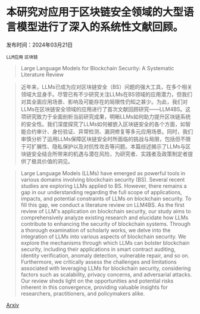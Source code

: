 # 本研究对应用于区块链安全领域的大型语言模型进行了深入的系统性文献回顾。

发布时间：2024年03月21日

`LLM应用` `区块链`

> Large Language Models for Blockchain Security: A Systematic Literature Review

> 近年来，LLMs已成为应对区块链安全（BS）问题的强大工具，在多个相关领域大显身手。尽管已有不少研究关注LLMs在BS领域的应用潜力，但我们对其全面应用场景、影响及可能存在的局限性仍知之甚少。为此，我们对LLMs在区块链安全领域的应用进行了首次文献回顾研究——LLM4BS。这项研究致力于全面剖析当前研究成果，明晰LLMs如何助力提升区块链系统的安全性。我们深度探究了LLMs如何被嵌入区块链安全的各个方面，如智能合约审计、身份验证、异常检测、漏洞修复等多元应用场景。同时，我们审慎分析了运用LLMs保障区块链安全时所面临的挑战与局限，包括但不限于可扩展性、隐私保护以及对抗性攻击等问题。本篇综述揭示了LLMs与区块链安全结合所带来的机遇与潜在风险，为研究者、实践者及政策制定者提供了极具价值的洞见。

> Large Language Models (LLMs) have emerged as powerful tools in various domains involving blockchain security (BS). Several recent studies are exploring LLMs applied to BS. However, there remains a gap in our understanding regarding the full scope of applications, impacts, and potential constraints of LLMs on blockchain security. To fill this gap, we conduct a literature review on LLM4BS.
  As the first review of LLM's application on blockchain security, our study aims to comprehensively analyze existing research and elucidate how LLMs contribute to enhancing the security of blockchain systems. Through a thorough examination of scholarly works, we delve into the integration of LLMs into various aspects of blockchain security. We explore the mechanisms through which LLMs can bolster blockchain security, including their applications in smart contract auditing, identity verification, anomaly detection, vulnerable repair, and so on. Furthermore, we critically assess the challenges and limitations associated with leveraging LLMs for blockchain security, considering factors such as scalability, privacy concerns, and adversarial attacks. Our review sheds light on the opportunities and potential risks inherent in this convergence, providing valuable insights for researchers, practitioners, and policymakers alike.

[Arxiv](https://arxiv.org/abs/2403.14280)